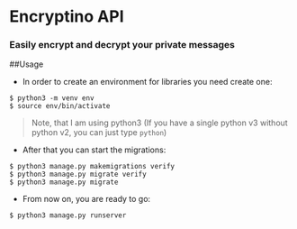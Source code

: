 # Encryptino API
### Easily encrypt and decrypt your private messages

##Usage
+ In order to create an environment for libraries you need create one:
```console
$ python3 -m venv env
$ source env/bin/activate
```
>Note, that I am using python3 (If you have a single python v3 without python v2, you can just type `python`)
+ After that you can start the migrations:
```console
$ python3 manage.py makemigrations verify
$ python3 manage.py migrate verify
$ python3 manage.py migrate
```

+ From now on, you are ready to go:
```console
$ python3 manage.py runserver
```
